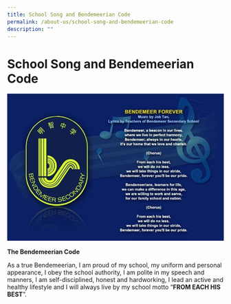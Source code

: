 ```yaml
---
title: School Song and Bendemeerian Code
permalink: /about-us/school-song-and-bendemeerian-code
description: ""
---
```

# School Song and Bendemeerian Code

![Bendemeerian Code](/images/BSS%20Code.jpg)

**The Bendemeerian Code**

As a true Bendemeerian,
I am proud of my school, my uniform and personal appearance,
I obey the school authority,
I am polite in my speech and manners,
I am self-disciplined, honest and hardworking, 
I lead an active and healthy lifestyle and
I will always live by my school motto “**FROM EACH HIS BEST**”.
